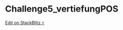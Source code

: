# Challenge5_vertiefungPOS

[Edit on StackBlitz ⚡️](https://stackblitz.com/edit/web-platform-qf9gmk)